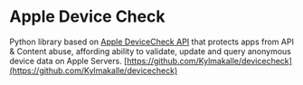 # Apple Device Check

Python library based on [Apple DeviceCheck API](https://developer.apple.com/documentation/devicecheck/accessing_and_modifying_per-device_data) that protects apps from API & Content abuse, affording ability to validate, update and query anonymous device data on Apple Servers.
[https://github.com/Kylmakalle/devicecheck](https://github.com/Kylmakalle/devicecheck)
